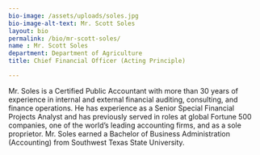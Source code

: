 ```yaml
---
bio-image: /assets/uploads/soles.jpg
bio-image-alt-text: Mr. Scott Soles
layout: bio
permalink: /bio/mr-scott-soles/
name : Mr. Scott Soles
department: Department of Agriculture
title: Chief Financial Officer (Acting Principle)

---
```

Mr. Soles is a Certified Public Accountant with more than 30 years of experience in internal and external financial auditing, consulting, and finance operations. He has experience as a Senior Special Financial Projects Analyst and has previously served in roles at global Fortune 500 companies, one of the world’s leading accounting firms, and as a sole proprietor. Mr. Soles earned a Bachelor of Business Administration (Accounting) from Southwest Texas State University.

